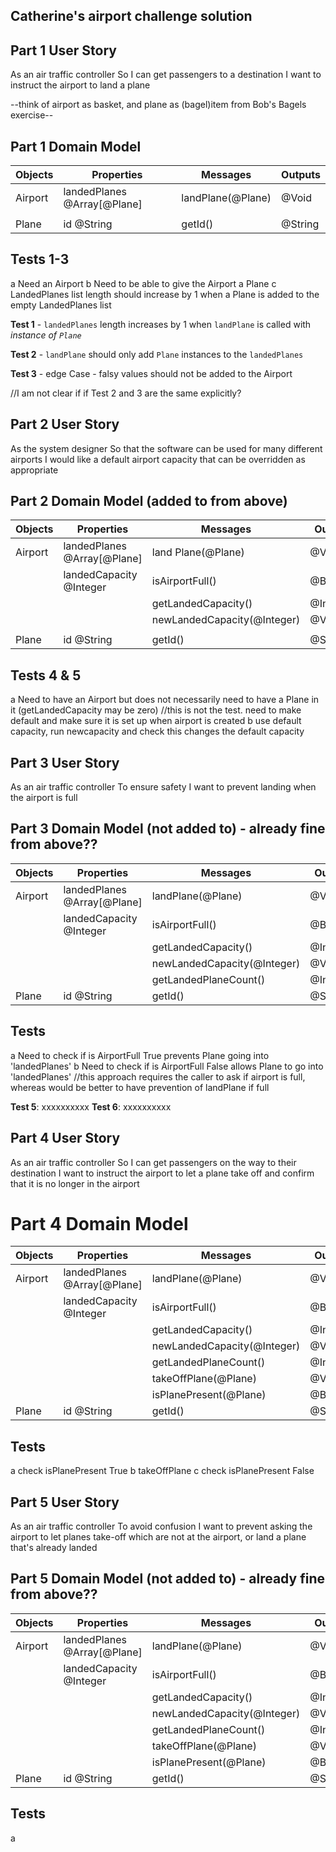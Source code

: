 ## Catherine's airport challenge solution

## Part 1 User Story

As an air traffic controller
So I can get passengers to a destination
I want to instruct the airport to land a plane

--think of airport as basket, and plane as (bagel)item from Bob's Bagels exercise--

## Part 1 Domain Model

| Objects | Properties                  | Messages          | Outputs |
| ------- | --------------------------- | ----------------- | ------- |
| Airport | landedPlanes @Array[@Plane] | landPlane(@Plane) | @Void   |
|         |                             |                   |         |
| Plane   | id @String                  | getId()           | @String |

## Tests 1-3

a Need an Airport
b Need to be able to give the Airport a Plane
c LandedPlanes list length should increase by 1 when a Plane is added to the empty LandedPlanes list

**Test 1** - `landedPlanes` length increases by 1 when `landPlane` is called with _instance of `Plane`_

**Test 2** - `landPlane` should only add `Plane` instances to the `landedPlanes`

**Test 3** - edge Case - falsy values should not be added to the Airport

//I am not clear if if Test 2 and 3 are the same explicitly?

## Part 2 User Story

As the system designer
So that the software can be used for many different airports
I would like a default airport capacity that can be overridden as appropriate

## Part 2 Domain Model (added to from above)

| Objects | Properties                  | Messages                    | Outputs  |
| ------- | --------------------------- | --------------------------- | -------- |
| Airport | landedPlanes @Array[@Plane] | land Plane(@Plane)          | @Void    |
|         | landedCapacity @Integer     | isAirportFull()             | @Boolean |
|         |                             | getLandedCapacity()         | @Integer |
|         |                             | newLandedCapacity(@Integer) | @Void    |
|         |                             |                             |          |
| Plane   | id @String                  | getId()                     | @String  |

## Tests 4 & 5

a Need to have an Airport but does not necessarily need to have a Plane in it (getLandedCapacity may be zero)
//this is not the test. need to make default and make sure it is set up when airport is created
b use default capacity, run newcapacity and check this changes the default capacity

## Part 3 User Story

As an air traffic controller
To ensure safety
I want to prevent landing when the airport is full

## Part 3 Domain Model (not added to) - already fine from above??

| Objects | Properties                  | Messages                    | Outputs  |
| ------- | --------------------------- | --------------------------- | -------- |
| Airport | landedPlanes @Array[@Plane] | landPlane(@Plane)           | @Void    |
|         | landedCapacity @Integer     | isAirportFull()             | @Boolean |
|         |                             | getLandedCapacity()         | @Integer |
|         |                             | newLandedCapacity(@Integer) | @Void    |
|         |                             | getLandedPlaneCount()       | @Integer |
| Plane   | id @String                  | getId()                     | @String  |

## Tests

a Need to check if is AirportFull True prevents Plane going into 'landedPlanes'
b Need to check if is AirportFull False allows Plane to go into 'landedPlanes'
//this approach requires the caller to ask if airport is full, whereas would be better to have prevention of landPlane if full

**Test 5**: xxxxxxxxxx
**Test 6**: xxxxxxxxxx

## Part 4 User Story

As an air traffic controller
So I can get passengers on the way to their destination
I want to instruct the airport to let a plane take off and confirm that it is no longer in the airport

# Part 4 Domain Model

| Objects | Properties                  | Messages                    | Outputs  |
| ------- | --------------------------- | --------------------------- | -------- |
| Airport | landedPlanes @Array[@Plane] | landPlane(@Plane)           | @Void    |
|         | landedCapacity @Integer     | isAirportFull()             | @Boolean |
|         |                             | getLandedCapacity()         | @Integer |
|         |                             | newLandedCapacity(@Integer) | @Void    |
|         |                             | getLandedPlaneCount()       | @Integer |
|         |                             | takeOffPlane(@Plane)        | @Void    |
|         |                             | isPlanePresent(@Plane)      | @Boolean |
| Plane   | id @String                  | getId()                     | @String  |

## Tests

a check isPlanePresent True
b takeOffPlane
c check isPlanePresent False

## Part 5 User Story

As an air traffic controller
To avoid confusion
I want to prevent asking the airport to let planes take-off which are not at the airport, or land a plane that's already landed

## Part 5 Domain Model (not added to) - already fine from above??

| Objects | Properties                  | Messages                    | Outputs  |
| ------- | --------------------------- | --------------------------- | -------- |
| Airport | landedPlanes @Array[@Plane] | landPlane(@Plane)           | @Void    |
|         | landedCapacity @Integer     | isAirportFull()             | @Boolean |
|         |                             | getLandedCapacity()         | @Integer |
|         |                             | newLandedCapacity(@Integer) | @Void    |
|         |                             | getLandedPlaneCount()       | @Integer |
|         |                             | takeOffPlane(@Plane)        | @Void    |
|         |                             | isPlanePresent(@Plane)      | @Boolean |
| Plane   | id @String                  | getId()                     | @String  |

## Tests

a
